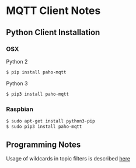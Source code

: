 # MQTT Client Notes

## Python Client Installation

### OSX

Python 2
```bash
$ pip install paho-mqtt
```

Python 3
```bash
$ pip3 install paho-mqtt
```

### Raspbian

```bash
$ sudo apt-get install python3-pip
$ sudo pip3 install paho-mqtt
```

## Programming Notes

Usage of wildcards in topic filters is described 
[here](http://www.hivemq.com/blog/mqtt-essentials-part-5-mqtt-topics-best-practices)